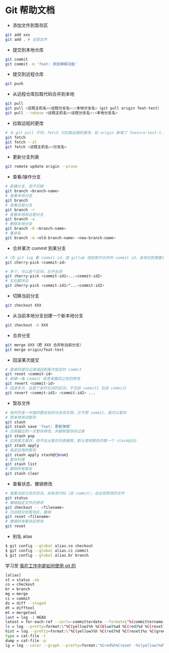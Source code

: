 # Git 帮助文档

- 添加文件到暂存区

```sh
git add xxx
git add . # 全部文件
```

- 提交到本地仓库

```sh
git commit 
git commit -m 'feat: 添加弹框功能'
```

- 提交到远程仓库

```sh
git push
```

- 从远程仓库拉取代码合并到本地

```sh
git pull
git pull <远程主机名><远程分支名>:<本地分支名>（git pull origin feat-test）
git pull --rebase <远程主机名><远程分支名>:<本地分支名>
```

- 拉取远程的更改

```sh
# 与 git pull 不同，fetch 只拉取远程的更改，如 origin 新增了 feature-test-1.5 分支，不会自动 merge
git fetch
git fetch --al
git fetch <远程主机名><分支名>
```

- 更新分支列表

```sh
git remote update origin --prune
```

- 查看/操作分支

```sh
# 新建分支，但不切换
git branch <branch-name>
# 查看本地分支
git branch
# 查看远程分支
git branch -r
# 查看本地和远程分支
git branch -a
# 删除本地分支
git branch -D <branch-name>
# 重命名
git branch -m <old-branch-name> <new-branch-name>
```

- 合并某次 commit 到某分支

```sh
#（先 git log 看 commit id，或 gitlab 找到那次合并的 commit id，本地切到需要合的分支执行这个命令）
git cherry-pick <commit-id> 

# 多个，可以是个区间，左开右闭
git cherry-pick <commit-id1>...<commit-id2>
# 左右都闭合
git cherry-pick <commit-id1>^...<commit-id2>
```

- 切换当前分支

```sh
git checkout XXX
```

- 从当前本地分支创建一个新本地分支

```sh
git checkout -b XXX
```

- 合并分支

```sh
git merge XXX（把 XXX 合并到当前分支）
git merge origin/feat-test
```

- 回滚某次提交

```sh
# 直接将提交记录退回到某次指定的 commit
git reset <commit-id>
# 新建一条 commit 信息来撤回之前的修改
git revert <commit-id>
# 回滚多次，这是个前开后闭的区间，不包括 commit1 包括 commit2
git revert <commit-id1> <commit-id2> ...
```

- 暂存文件

```sh
# 有时开发一半临时要去别的分支改东西，又不想 commit，就可以暂存
# 把本地改动暂存
git stash
git stash save 'feat: 更新弹框'
# 应用最近的一次暂存修改，并删除暂存的记录
git stash pop
# 应用某次暂存，但不会从暂存列表删除，默认使用暂存的第一个 stash@{0}
git stash apply
# 指定应用的暂存
git stash apply stash@{$num}
# 暂存列表
git stash list
# 删除所有暂存
git stash clear
```

- 查看状态、撤销修改

```sh
# 查看当前分支的状态，如有改代码（没 commit），会出现修改的文件
git status
# 撤销指定文件的修改
git checkout -- <filename>
# 已经提交到暂存区，撤销
git reset <filename>
# 撤销所有暂存区修改
git reset
```

- 别名 alias

```sh
$ git config --global alias.co checkout
$ git config --global alias.ci commit
$ git config --global alias.br branch
```

学习至 [我在工作中是如何使用 git 的](https://juejin.cn/post/6974184935804534815#heading-16)
```sh
[alias]
st = status -sb
co = checkout
br = branch
mg = merge
ci = commit
ds = diff --staged
dt = difftool
mt = mergetool
last = log -1 HEAD
latest = for-each-ref --sort=-committerdate --format=\"%(committername)@%(refname:short) [%(committerdate:short)] %(contents)\"
ls = log --pretty=format:\"%C(yellow)%h %C(blue)%ad %C(red)%d %C(reset)%s %C(green)[%cn]\" --decorate --date=short
hist = log --pretty=format:\"%C(yellow)%h %C(red)%d %C(reset)%s %C(green)[%an] %C(blue)%ad\" --topo-order --graph --date=short
type = cat-file -t
dump = cat-file -p
lg = log --color --graph --pretty=format:'%Cred%h%Creset -%C(yellow)%d%Creset %s %Cgreen(%cr) %C(bold blue)<%an>%Creset' --abbrev-commit
```